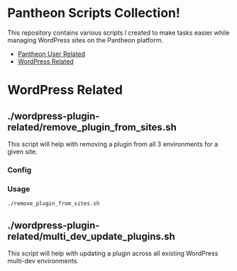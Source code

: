 # Pantheon Scripts Collection!

This repository contains various scripts I created to make tasks easier while managing WordPress sites on the Pantheon platform.
* [Pantheon User Related](https://github.com/jenksed/pantheon-scripts/pantheon-users/README.md)
* [WordPress Related](https://github.com/jenksed/pantheon-scripts#wordpress-related)

# WordPress Related
## ./wordpress-plugin-related/remove_plugin_from_sites.sh
This script will help with removing a plugin from all 3 environments for a given site. 
### Config
### Usage
`./remove_plugin_from_sites.sh 
`
## ./wordpress-plugin-related/multi_dev_update_plugins.sh
This script will help with updating a plugin across all existing WordPress multi-dev environments. 
